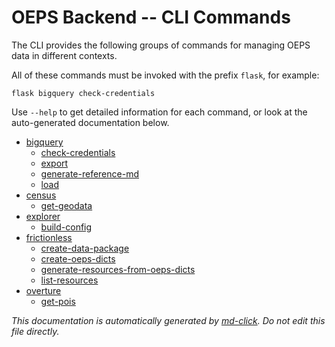 # OEPS Backend -- CLI Commands

The CLI provides the following groups of commands for managing OEPS data in different contexts.

All of these commands must be invoked with the prefix `flask`, for example:

```
flask bigquery check-credentials
```

Use `--help` to get detailed information for each command, or look at the auto-generated documentation below.

- [bigquery](./bigquery.md)
  - [check-credentials](./bigquery-check-credentials.md)
  - [export](./bigquery-export.md)
  - [generate-reference-md](./bigquery-generate-reference-md.md)
  - [load](./bigquery-load.md)
- [census](./census.md)
  - [get-geodata](./census-get-geodata.md)
- [explorer](./explorer.md)
  - [build-config](./explorer-build-config.md)
- [frictionless](./frictionless.md)
  - [create-data-package](./frictionless-create-data-package.md)
  - [create-oeps-dicts](./frictionless-create-oeps-dicts.md)
  - [generate-resources-from-oeps-dicts](./frictionless-generate-resources-from-oeps-dicts.md)
  - [list-resources](./frictionless-list-resources.md)
- [overture](./overture.md)
  - [get-pois](./overture-get-pois.md)

_This documentation is automatically generated by [md-click](https://github.com/RiveryIo/md-click). Do not edit this file directly._
